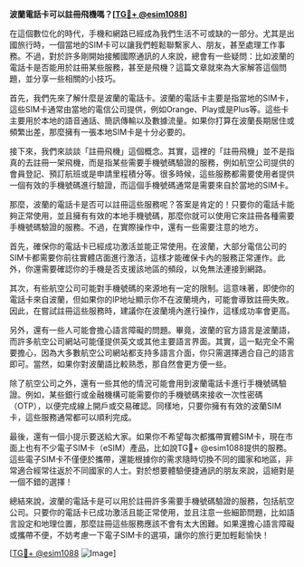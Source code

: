 **波蘭電話卡可以註冊飛機嗎？[[TG💪+ @esim1088](https://t.me/s/esim1088)]**

在這個數位化的時代，手機和網路已經成為我們生活不可或缺的一部分。尤其是出國旅行時，一個當地的SIM卡可以讓我們輕鬆聯繫家人、朋友，甚至處理工作事務。不過，對於許多剛開始接觸國際通訊的人來說，總會有一些疑問：比如波蘭的電話卡是否能用於註冊某些服務，甚至是飛機？這篇文章就來為大家解答這個問題，並分享一些相關的小技巧。

首先，我們先來了解什麼是波蘭的電話卡。波蘭的電話卡主要是指當地的SIM卡，這些SIM卡通常由當地的電信公司提供，例如Orange、Play或是Plus等。這些卡主要用於本地的語音通話、簡訊傳輸以及數據流量。如果你打算在波蘭長期居住或頻繁出差，那麼擁有一張本地SIM卡是十分必要的。

接下來，我們來談談「註冊飛機」這個概念。其實，這裡的「註冊飛機」並不是指真的去註冊一架飛機，而是指某些需要手機號碼驗證的服務，例如航空公司提供的會員登記、預訂航班或是申請里程積分等。很多時候，這些服務都需要使用者提供一個有效的手機號碼進行驗證，而這個手機號碼通常是需要來自於當地的SIM卡。

那麼，波蘭的電話卡是否可以註冊這些服務呢？答案是肯定的！只要你的電話卡能夠正常使用，並且擁有有效的本地手機號碼，那麼你就可以使用它來註冊各種需要手機號碼驗證的服務。不過，在實際操作中，還有一些需要注意的地方。

首先，確保你的電話卡已經成功激活並能正常使用。在波蘭，大部分電信公司的SIM卡都需要你前往實體店面進行激活，這樣才能確保卡內的服務正常運作。此外，你還需要確認你的手機是否支援該地區的頻段，以免無法連接到網路。

其次，有些航空公司可能對手機號碼的來源地有一定的限制。這意味著，即使你的電話卡來自波蘭，但如果你的IP地址顯示你不在波蘭境內，可能會導致註冊失敗。因此，在嘗試註冊這些服務時，建議你在波蘭境內進行操作，這樣成功率會更高。

另外，還有一些人可能會擔心語言障礙的問題。畢竟，波蘭的官方語言是波蘭語，而許多航空公司網站可能僅提供英文或其他主要語言界面。其實，這一點完全不需要擔心，因為大多數航空公司網站都支持多語言介面，你只需選擇適合自己的語言即可。當然，如果你對波蘭語比較熟悉，那自然會更方便一些。

除了航空公司之外，還有一些其他的情況可能會用到波蘭電話卡進行手機號碼驗證。例如，某些銀行或金融機構可能需要你的手機號碼來接收一次性密碼（OTP），以便完成線上開戶或交易確認。同樣地，只要你擁有有效的波蘭SIM卡，這些服務通常都可以順利完成。

最後，還有一個小提示要送給大家。如果你不希望每次都攜帶實體SIM卡，現在市面上也有不少電子SIM卡（eSIM）產品，比如說TG💪+ @esim1088提供的服務。這些電子SIM卡不僅便於攜帶，還能根據你的需求隨時切換不同的國家和地區，非常適合經常往返於不同國家的人士。對於想要體驗便捷通訊的朋友來說，這絕對是一個不錯的選擇！

總結來說，波蘭的電話卡是可以用於註冊許多需要手機號碼驗證的服務，包括航空公司。只要你的電話卡已成功激活且能正常使用，並且注意一些細節問題，比如語言設定和地理位置，那麼註冊這些服務應該不會有太大困難。如果還擔心語言障礙或攜帶不便，不妨考慮一下電子SIM卡的選項，讓你的旅行更加輕鬆愉快！

[[TG💪+ @esim1088](https://t.me/s/esim1088) ![Image](https://i.postimg.cc/4NQfJmqS/Snipaste-2025-05-13-00-14-12.png)]